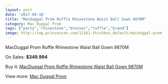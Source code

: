 ```yaml
---
layout: post
date: '2017-04-16'
title: "MacDuggal Prom Ruffle Rhinestone Waist Ball Gown 9870M"
category: Mac Duggal Prom
tags: ["party","rhinestone","dresses","ruffle","brand"]
image: http://img.princessan.com/11361-thickbox_default/macduggal-prom-ruffle-rhinestone-waist-ball-gown-9870m.jpg
---
```

MacDuggal Prom Ruffle Rhinestone Waist Ball Gown 9870M

On Sales: **$349.994**
<a href="https://www.princessan.com/en/mac-duggal-prom/5271-macduggal-prom-ruffle-rhinestone-waist-ball-gown-9870m.html"><amp-img layout="responsive" width="600" height="600" src="//img.princessan.com/11361-thickbox_default/macduggal-prom-ruffle-rhinestone-waist-ball-gown-9870m.jpg" alt="MacDuggal Prom Ruffle Rhinestone Waist Ball Gown 9870M 0" /></a>

Buy it: [MacDuggal Prom Ruffle Rhinestone Waist Ball Gown 9870M](https://www.princessan.com/en/mac-duggal-prom/5271-macduggal-prom-ruffle-rhinestone-waist-ball-gown-9870m.html "MacDuggal Prom Ruffle Rhinestone Waist Ball Gown 9870M")

View more: [Mac Duggal Prom](https://www.princessan.com/en/42-mac-duggal-prom "Mac Duggal Prom")